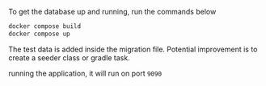 To get the database up and running, run the commands below
```sh
docker compose build
docker compose up
```
The test data is added inside the migration file. Potential improvement is to create a seeder class or gradle task.

running the application, it will run on port `9090`